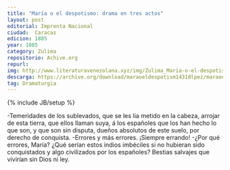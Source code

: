 ```yaml
---
title: "María o el despotismo: drama en tres actos"
layout: post
editorial: Imprenta Nacional
ciudad:  Caracas
edicion: 1885
year: 1885
category: Zulima
repositorio: Achive.org
repurl: 
img: http://www.literaturavenezolana.xyz/img/Zulima_Maria-o-el-despotismo|literatura-venezolana.jpg
descarga: https://archive.org/download/maraoeldespotism14318lpez/maraoeldespotism14318lpez.pdf
tag: Dramaturgia
---
```

{% include JB/setup %}

-Temeridades de los sublevados, que se les lia metido en la cabeza, arrojar de esta tierra, que ellos llaman suya, á los españoles que los han hecho lo que son, y que son sin disputa, dueños absolutos de este suelo, por derecho de conquista. 
-Errores y más errores. ¡Siempre errando! 
-¿Por qué errores, María? ¿Qué serían estos indios imbéciles si no hubieran sido conquistados y algo civilizados por los españoles? Bestias salvajes que vivirían sin Dios ni ley. 